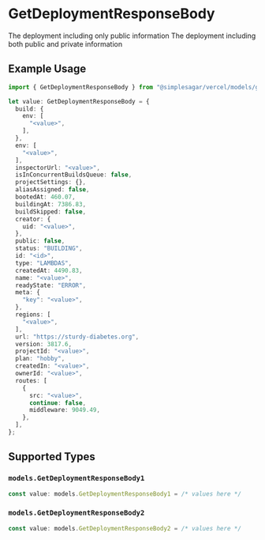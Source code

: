 # GetDeploymentResponseBody

The deployment including only public information
The deployment including both public and private information

## Example Usage

```typescript
import { GetDeploymentResponseBody } from "@simplesagar/vercel/models/getdeploymentop.js";

let value: GetDeploymentResponseBody = {
  build: {
    env: [
      "<value>",
    ],
  },
  env: [
    "<value>",
  ],
  inspectorUrl: "<value>",
  isInConcurrentBuildsQueue: false,
  projectSettings: {},
  aliasAssigned: false,
  bootedAt: 460.07,
  buildingAt: 7386.83,
  buildSkipped: false,
  creator: {
    uid: "<value>",
  },
  public: false,
  status: "BUILDING",
  id: "<id>",
  type: "LAMBDAS",
  createdAt: 4490.83,
  name: "<value>",
  readyState: "ERROR",
  meta: {
    "key": "<value>",
  },
  regions: [
    "<value>",
  ],
  url: "https://sturdy-diabetes.org",
  version: 3817.6,
  projectId: "<value>",
  plan: "hobby",
  createdIn: "<value>",
  ownerId: "<value>",
  routes: [
    {
      src: "<value>",
      continue: false,
      middleware: 9049.49,
    },
  ],
};
```

## Supported Types

### `models.GetDeploymentResponseBody1`

```typescript
const value: models.GetDeploymentResponseBody1 = /* values here */
```

### `models.GetDeploymentResponseBody2`

```typescript
const value: models.GetDeploymentResponseBody2 = /* values here */
```

